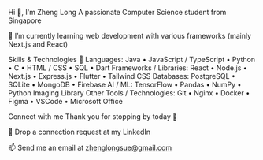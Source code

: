 Hi 👋, I'm Zheng Long
A passionate Computer Science student from Singapore

🌱 I’m currently learning web development with various frameworks (mainly Next.js and React)

Skills & Technologies 🚀
Languages: Java • JavaScript / TypeScript • Python • C • HTML / CSS • SQL • Dart 
Frameworks / Libraries: React • Node.js • Next.js • Express.js • Flutter • Tailwind CSS
Databases: PostgreSQL • SQLite • MongoDB • Firebase 
AI / ML: TensorFlow • Pandas • NumPy • Python Imaging Library
Other Tools / Technologies: Git • Nginx • Docker • Figma • VSCode  • Microsoft Office


Connect with me
Thank you for stopping by today 🙌

🤝 Drop a connection request at my LinkedIn

📫 Send me an email at zhenglongsue@gmail.com
<!--
**zhenglong1603/zhenglong1603** is a ✨ _special_ ✨ repository because its `README.md` (this file) appears on your GitHub profile.

Here are some ideas to get you started:

- 🔭 I’m currently working on ...
- 🌱 I’m currently learning ...
- 👯 I’m looking to collaborate on ...
- 🤔 I’m looking for help with ...
- 💬 Ask me about ...
- 📫 How to reach me: ...
- 😄 Pronouns: ...
- ⚡ Fun fact: ...
-->
